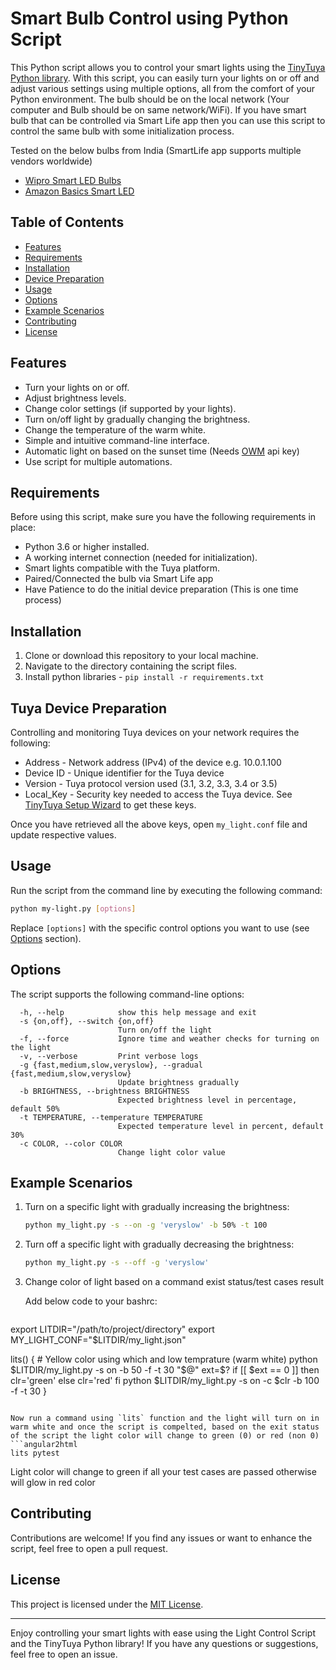 # Smart Bulb Control using Python Script

This Python script allows you to control your smart lights using the [TinyTuya Python library](https://pypi.org/project/tinytuya/). With this script, you can easily turn your lights on or off and adjust various settings using multiple options, all from the comfort of your Python environment. The bulb should be on the local network (Your computer and Bulb should be on same network/WiFi). If you have smart bulb that can be controlled via Smart Life app then you can use this script to control the same bulb with some initialization process.

Tested on the below bulbs from India (SmartLife app supports multiple vendors worldwide)

- [Wipro Smart LED Bulbs](https://amzn.to/3rYA7XW)
- [Amazon Basics Smart LED](https://amzn.to/3Oh85OT)

## Table of Contents

- [Features](#features)
- [Requirements](#requirements)
- [Installation](#installation)
- [Device Preparation](#tuya-device-preparation)
- [Usage](#usage)
- [Options](#options)
- [Example Scenarios](#example-scenarios)
- [Contributing](#contributing)
- [License](#license)

## Features

- Turn your lights on or off.
- Adjust brightness levels.
- Change color settings (if supported by your lights).
- Turn on/off light by gradually changing the brightness.
- Change the temperature of the warm white.
- Simple and intuitive command-line interface.
- Automatic light on based on the sunset time (Needs [OWM](https://openweathermap.org/api) api key)
- Use script for multiple automations.

## Requirements

Before using this script, make sure you have the following requirements in place:

- Python 3.6 or higher installed.
- A working internet connection (needed for initialization).
- Smart lights compatible with the Tuya platform.
- Paired/Connected the bulb via Smart Life app
- Have Patience to do the initial device preparation (This is one time process)

## Installation

1. Clone or download this repository to your local machine.
2. Navigate to the directory containing the script files.
3. Install python libraries - `pip install -r requirements.txt`

## Tuya Device Preparation
Controlling and monitoring Tuya devices on your network requires the following:

- Address - Network address (IPv4) of the device e.g. 10.0.1.100
- Device ID - Unique identifier for the Tuya device
- Version - Tuya protocol version used (3.1, 3.2, 3.3, 3.4 or 3.5)
- Local_Key - Security key needed to access the Tuya device. See [TinyTuya Setup Wizard](https://github.com/jasonacox/tinytuya#setup-wizard---getting-local-keys) to get these keys.

Once you have retrieved all the above keys, open `my_light.conf` file and update respective values.

## Usage

Run the script from the command line by executing the following command:

```bash
python my-light.py [options]
```

Replace `[options]` with the specific control options you want to use (see [Options](#options) section).

## Options

The script supports the following command-line options:

```shell
  -h, --help            show this help message and exit
  -s {on,off}, --switch {on,off}
                        Turn on/off the light
  -f, --force           Ignore time and weather checks for turning on the light
  -v, --verbose         Print verbose logs
  -g {fast,medium,slow,veryslow}, --gradual {fast,medium,slow,veryslow}
                        Update brightness gradually
  -b BRIGHTNESS, --brightness BRIGHTNESS
                        Expected brightness level in percentage, default 50%
  -t TEMPERATURE, --temperature TEMPERATURE
                        Expected temperature level in percent, default 30%
  -c COLOR, --color COLOR
                        Change light color value

```

## Example Scenarios

1. Turn on a specific light with gradually increasing the brightness:
   ```bash
   python my_light.py -s --on -g 'veryslow' -b 50% -t 100
   ```

2. Turn off a specific light with gradually decreasing the brightness:
   ```bash
   python my_light.py -s --off -g 'veryslow'
   ```

3. Change color of light based on a command exist status/test cases result

    Add below code to your bashrc:


   ```
export LITDIR="/path/to/project/directory"
export MY_LIGHT_CONF="$LITDIR/my_light.json"

lits() {
	# Yellow color using which and low temprature (warm white)
	python $LITDIR/my_light.py -s on -b 50 -f -t 30
	"$@"
	ext=$?
	if [[ $ext == 0 ]]
	then
		clr='green'
	else
		clr='red'
	fi
	python $LITDIR/my_light.py -s on -c $clr -b 100 -f -t 30
}
   ```

Now run a command using `lits` function and the light will turn on in warm white and once the script is compelted, based on the exit status of the script the light color will change to green (0) or red (non 0)  
```angular2html
lits pytest
```
Light color will change to green if all your test cases are passed otherwise will glow in red color

## Contributing

Contributions are welcome! If you find any issues or want to enhance the script, feel free to open a pull request.

## License

This project is licensed under the [MIT License](LICENSE).

---

Enjoy controlling your smart lights with ease using the Light Control Script and the TinyTuya Python library! If you have any questions or suggestions, feel free to open an issue.